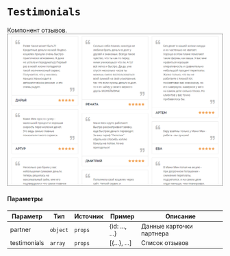 # `Testimonials`
Компонент отзывов.<br/>
![Testimonials](images/1.png)

#### Параметры
|Параметр|Тип|Источник|Пример|Описание|
|---|---|---|---|---|
|partner|`object`|`props`|{id: ..., ...}|Данные карточки партнера|
|testimonials|`array`|`props`|[{...}, ...]|Список отзывов|
